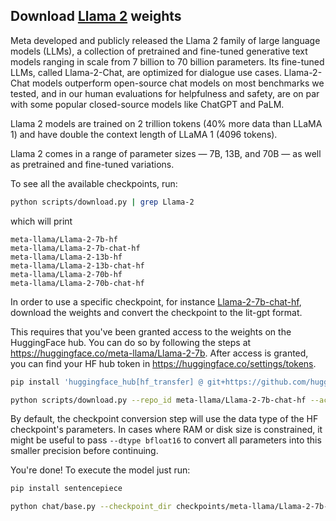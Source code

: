 ## Download [Llama 2](https://ai.meta.com/llama) weights

Meta developed and publicly released the Llama 2 family of large language models (LLMs), a collection of pretrained and
fine-tuned generative text models ranging in scale from 7 billion to 70 billion parameters. Its fine-tuned LLMs,
called Llama-2-Chat, are optimized for dialogue use cases. Llama-2-Chat models outperform open-source chat models on
most benchmarks we tested, and in our human evaluations for helpfulness and safety, are on par with some popular
closed-source models like ChatGPT and PaLM.

Llama 2 models are trained on 2 trillion tokens (40% more data than LLaMA 1) and have double the context length of LLaMA 1 (4096 tokens).

Llama 2 comes in a range of parameter sizes — 7B, 13B, and 70B — as well as pretrained and fine-tuned variations.

To see all the available checkpoints, run:

```bash
python scripts/download.py | grep Llama-2
```

which will print

```text
meta-llama/Llama-2-7b-hf
meta-llama/Llama-2-7b-chat-hf
meta-llama/Llama-2-13b-hf
meta-llama/Llama-2-13b-chat-hf
meta-llama/Llama-2-70b-hf
meta-llama/Llama-2-70b-chat-hf
```

In order to use a specific checkpoint, for instance [Llama-2-7b-chat-hf](https://huggingface.co/meta-llama/Llama-2-7b-chat-hf), download the weights and convert the checkpoint to the lit-gpt format.

This requires that you've been granted access to the weights on the HuggingFace hub. You can do so by following the steps at <https://huggingface.co/meta-llama/Llama-2-7b>.
After access is granted, you can find your HF hub token in <https://huggingface.co/settings/tokens>.

```bash
pip install 'huggingface_hub[hf_transfer] @ git+https://github.com/huggingface/huggingface_hub'

python scripts/download.py --repo_id meta-llama/Llama-2-7b-chat-hf --access_token your_hf_token
```

By default, the checkpoint conversion step will use the data type of the HF checkpoint's parameters. In cases where RAM
or disk size is constrained, it might be useful to pass `--dtype bfloat16` to convert all parameters into this smaller precision before continuing.

You're done! To execute the model just run:

```bash
pip install sentencepiece

python chat/base.py --checkpoint_dir checkpoints/meta-llama/Llama-2-7b-chat-hf
```
